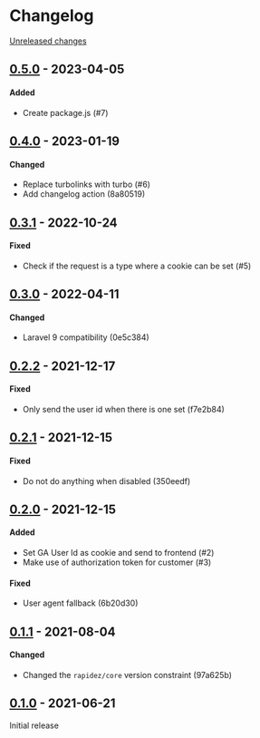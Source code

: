 # Changelog 

[Unreleased changes](https://github.com/rapidez/elgentos-serverside-analytics/compare/0.5.0...master)
## [0.5.0](https://github.com/rapidez/elgentos-serverside-analytics/releases/tag/0.5.0) - 2023-04-05

#### Added

- Create package.js (#7)

## [0.4.0](https://github.com/rapidez/elgentos-serverside-analytics/releases/tag/0.4.0) - 2023-01-19

#### Changed

- Replace turbolinks with turbo (#6)
- Add changelog action (8a80519)

## [0.3.1](https://github.com/rapidez/elgentos-serverside-analytics/releases/tag/0.3.1) - 2022-10-24

#### Fixed

- Check if the request is a type where a cookie can be set (#5)

## [0.3.0](https://github.com/rapidez/elgentos-serverside-analytics/releases/tag/0.3.0) - 2022-04-11

#### Changed

- Laravel 9 compatibility (0e5c384)

## [0.2.2](https://github.com/rapidez/elgentos-serverside-analytics/releases/tag/0.2.2) - 2021-12-17

#### Fixed

- Only send the user id when there is one set (f7e2b84)

## [0.2.1](https://github.com/rapidez/elgentos-serverside-analytics/releases/tag/0.2.1) - 2021-12-15

#### Fixed

- Do not do anything when disabled (350eedf)

## [0.2.0](https://github.com/rapidez/elgentos-serverside-analytics/releases/tag/0.2.0) - 2021-12-15

#### Added

- Set GA User Id as cookie and send to frontend (#2)
- Make use of authorization token for customer (#3)

#### Fixed

- User agent fallback (6b20d30)

## [0.1.1](https://github.com/rapidez/elgentos-serverside-analytics/releases/tag/0.1.1) - 2021-08-04

#### Changed

- Changed the `rapidez/core` version constraint (97a625b)

## [0.1.0](https://github.com/rapidez/elgentos-serverside-analytics/releases/tag/0.1.0) - 2021-06-21

Initial release

